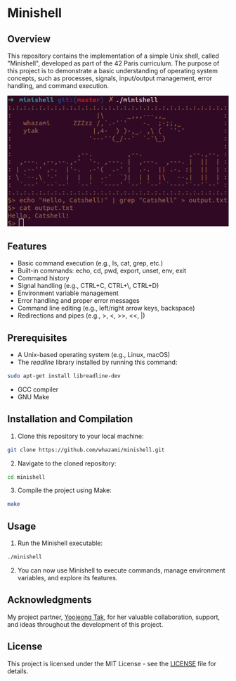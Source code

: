 # Minishell

## Overview

This repository contains the implementation of a simple Unix shell, called "Minishell", developed as part of the 42 Paris curriculum. The purpose of this project is to demonstrate a basic understanding of operating system concepts, such as processes, signals, input/output management, error handling, and command execution.

<div align="center">
  <img src="./demo.png" alt="demo">
</div>

## Features

* Basic command execution (e.g., ls, cat, grep, etc.)
* Built-in commands: echo, cd, pwd, export, unset, env, exit
* Command history
* Signal handling (e.g., CTRL+C, CTRL+\\, CTRL+D)
* Environment variable management
* Error handling and proper error messages
* Command line editing (e.g., left/right arrow keys, backspace)
* Redirections and pipes (e.g., >, <, >>, <<, |)

## Prerequisites

* A Unix-based operating system (e.g., Linux, macOS)
* The *readline* library installed by running this command:
```bash
sudo apt-get install libreadline-dev
```
* GCC compiler
* GNU Make

## Installation and Compilation

1. Clone this repository to your local machine:
```bash
git clone https://github.com/whazami/minishell.git
```
2. Navigate to the cloned repository:
```bash
cd minishell
```
3. Compile the project using Make:
```bash
make
```

## Usage

1. Run the Minishell executable:
```bash
./minishell
```
2. You can now use Minishell to execute commands, manage environment variables, and explore its features.

## Acknowledgments

My project partner, [Yoojeong Tak](https://github.com/Yooyoo56), for her valuable collaboration, support, and ideas throughout the development of this project.

## License

This project is licensed under the MIT License - see the [LICENSE](LICENSE) file for details.
